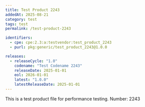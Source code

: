 ```yaml
---
title: Test Product 2243
addedAt: 2025-08-21
category: test
tags: test
permalink: /test-product-2243

identifiers:
  - cpe: cpe:2.3:a:testvendor:test_product_2243
  - purl: pkg:generic/test_product_2243@1.0.0

releases:
  - releaseCycle: "1.0"
    codename: "Test Codename 2243"
    releaseDate: 2025-01-01
    eol: 2026-01-01
    latest: "1.0.0"
    latestReleaseDate: 2025-01-01
---
```


This is a test product file for performance testing. Number: 2243
